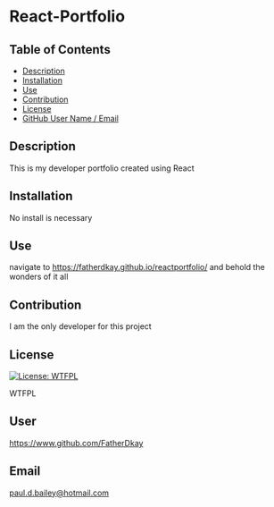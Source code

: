 # React-Portfolio
## Table of Contents
* [Description](#description)
* [Installation](#installation)
* [Use](#use)
* [Contribution](#contribution)
* [License](#license)
* [GitHub User Name / Email](#user)
## Description
This is my developer portfolio created using React

## Installation
No install is necessary

## Use
navigate to https://fatherdkay.github.io/reactportfolio/ and behold the wonders of it all

## Contribution
I am the only developer for this project

## License
[![License: WTFPL](https://img.shields.io/badge/License-WTFPL-brightgreen.svg)](http://www.wtfpl.net/about/)

WTFPL

## User
https://www.github.com/FatherDkay

## Email
paul.d.bailey@hotmail.com

